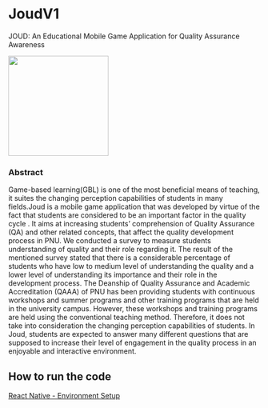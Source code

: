 # JoudV1
JOUD: An Educational Mobile Game Application for Quality Assurance Awareness

<img src="https://user-images.githubusercontent.com/56152970/161020223-304497f1-2482-4530-8f70-304222bc62ef.png" width="200">



### Abstract
Game-based learning(GBL) is one of the most beneficial means of teaching, it suites the changing perception capabilities of students in many fields.Joud is a mobile game application that was developed by virtue of the fact that students are considered to be an important factor in the quality cycle . It aims at increasing students’ comprehension of Quality Assurance (QA) and other related concepts, that affect the quality development process in PNU. We conducted a survey to measure students understanding of quality and their role regarding it. The result of the mentioned survey stated that there is a considerable percentage of students who have low to medium level of understanding the quality and a lower level of understanding its importance and their role in the development process. The Deanship of Quality Assurance and Academic Accreditation (QAAA) of  PNU has been providing students with continuous workshops and summer programs and other training programs that are held  in the university campus. However, these workshops and training programs are held using the conventional teaching method. Therefore, it does not take into consideration the changing perception capabilities of students. In Joud, students are expected to answer many different questions that are supposed to increase their level of engagement in the quality process in an enjoyable and interactive environment.

## How to run the code
[React Native - Environment Setup](https://reactnative.dev/docs/environment-setup)
